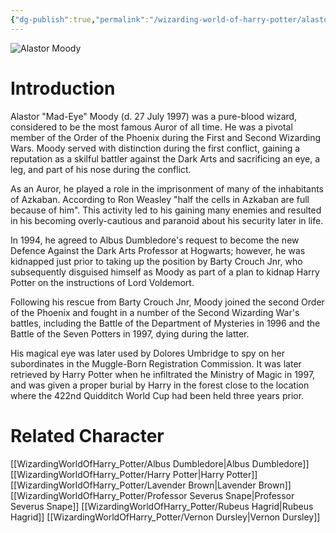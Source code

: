```yaml
---
{"dg-publish":true,"permalink":"/wizarding-world-of-harry-potter/alastor-moody/","dgPassFrontmatter":true,"created":"","updated":""}
---
```


![Alastor Moody](http://rxbg5ysja.bkt.gdipper.com/Alastor_Moody.png)
# Introduction
Alastor "Mad-Eye" Moody (d. 27 July 1997) was a pure-blood wizard, considered to be the most famous Auror of all time. He was a pivotal member of the Order of the Phoenix during the First and Second Wizarding Wars. Moody served with distinction during the first conflict, gaining a reputation as a skilful battler against the Dark Arts and sacrificing an eye, a leg, and part of his nose during the conflict.

As an Auror, he played a role in the imprisonment of many of the inhabitants of Azkaban. According to Ron Weasley "half the cells in Azkaban are full because of him". This activity led to his gaining many enemies and resulted in his becoming overly-cautious and paranoid about his security later in life.

In 1994, he agreed to Albus Dumbledore's request to become the new Defence Against the Dark Arts Professor at Hogwarts; however, he was kidnapped just prior to taking up the position by Barty Crouch Jnr, who subsequently disguised himself as Moody as part of a plan to kidnap Harry Potter on the instructions of Lord Voldemort.

Following his rescue from Barty Crouch Jnr, Moody joined the second Order of the Phoenix and fought in a number of the Second Wizarding War's battles, including the Battle of the Department of Mysteries in 1996 and the Battle of the Seven Potters in 1997, dying during the latter.

His magical eye was later used by Dolores Umbridge to spy on her subordinates in the Muggle-Born Registration Commission. It was later retrieved by Harry Potter when he infiltrated the Ministry of Magic in 1997, and was given a proper burial by Harry in the forest close to the location where the 422nd Quidditch World Cup had been held three years prior.

# Related Character
[[WizardingWorldOfHarry_Potter/Albus Dumbledore\|Albus Dumbledore]]
[[WizardingWorldOfHarry_Potter/Harry Potter\|Harry Potter]]
[[WizardingWorldOfHarry_Potter/Lavender Brown\|Lavender Brown]]
[[WizardingWorldOfHarry_Potter/Professor Severus Snape\|Professor Severus Snape]]
[[WizardingWorldOfHarry_Potter/Rubeus Hagrid\|Rubeus Hagrid]]
[[WizardingWorldOfHarry_Potter/Vernon Dursley\|Vernon Dursley]]
